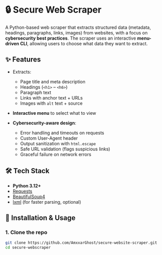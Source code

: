 # 🔒 Secure Web Scraper

A Python-based web scraper that extracts structured data (metadata, headings, paragraphs, links, images) from websites, with a focus on **cybersecurity best practices**. The scraper uses an interactive **menu-driven CLI**, allowing users to choose what data they want to extract.

## ✨ Features
- Extracts:
  - Page title and meta description
  - Headings (`<h1>` – `<h6>`)
  - Paragraph text
  - Links with anchor text + URLs
  - Images with `alt` text + source

- **Interactive menu** to select what to view

- **Cybersecurity-aware design**:
  - Error handling and timeouts on requests
  - Custom User-Agent header
  - Output sanitization with `html.escape`
  - Safe URL validation (flags suspicious links)
  - Graceful failure on network errors

## 🛠️ Tech Stack
- **Python 3.12+**
- [Requests](https://pypi.org/project/requests/)
- [BeautifulSoup4](https://pypi.org/project/beautifulsoup4/)
- [lxml](https://pypi.org/project/lxml/) (for faster parsing, optional)

## 🚀 Installation & Usage

### 1. Clone the repo
```bash
git clone https://github.com/AmxxarGhost/secure-website-scraper.git
cd secure-webscraper



